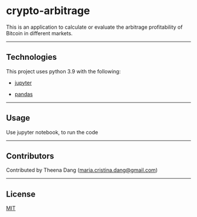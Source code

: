 # crypto-arbitrage

This is an application to calculate or evaluate the arbitrage profitability of Bitcoin in different markets.

---

## Technologies

This project uses python 3.9 with the following:

* [jupyter](https://jupyter.org/)

* [pandas](https://pandas.pydata.org/)


---

## Usage

Use jupyter notebook, to run the code


---

## Contributors

Contributed by Theena Dang (maria.cristina.dang@gmail.com)

---

## License

[MIT](LICENSE)
